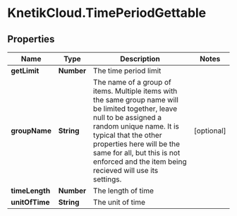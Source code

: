 # KnetikCloud.TimePeriodGettable

## Properties
Name | Type | Description | Notes
------------ | ------------- | ------------- | -------------
**getLimit** | **Number** | The time period limit | 
**groupName** | **String** | The name of a group of items. Multiple items with the same group name will be limited together, leave null to be assigned a random unique name. It is typical that the other properties here will be the same for all, but this is not enforced and the item being recieved will use its settings. | [optional] 
**timeLength** | **Number** | The length of time | 
**unitOfTime** | **String** | The unit of time | 


